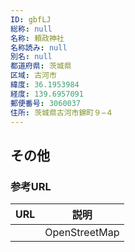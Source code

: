 ```yaml
---
ID: gbfLJ
総称: null
名称: 頼政神社
名称読み: null
別名: null
都道府県: 茨城県
区域: 古河市
緯度: 36.1953984
経度: 139.6957091
郵便番号: 3060037
住所: 茨城県古河市錦町９−４
---
```


## その他

### 参考URL

| URL | 説明          |
| --- | ------------- |
|     | OpenStreetMap |
